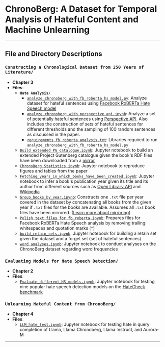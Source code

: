 # ChronoBerg: A Dataset for Temporal Analysis of Hateful Content and Machine Unlearning
---

## File and Directory Descriptions

### **`Constructing a Chronological Dataset from 250 Years of Literature/`**
- **Chapter 3**
- **Files**:
  - **`Hate Analysis/`**
    - [`analyze_chronoberg_with_fb_roberta_hs_model.py`](Constructing%20a%20Chronological%20Dataset%20from%20250%20Years%20of%20Literature/Hate%20Analysis/analyze_chronoberg_with_fb_roberta_hs_model.py): Analyze dataset for hateful sentences using [Facebook RoBERTa Hate Speech model](https://huggingface.co/facebook/roberta-hate-speech-dynabench-r4-target)
    - [`analyze_chronoberg_with_perspective_api.ipynb`](Constructing%20a%20Chronological%20Dataset%20from%20250%20Years%20of%20Literature/Hate%20Analysis/analyze_chronoberg_with_perspective_api.ipynb): Analyze a set of potentially hateful sentences using [Perspective API](https://perspectiveapi.com/). Also includes the construction of sets of hateful sentences for different thresholds and the sampling of 100 random sentences as discussed in the paper.
    - [`requirements_fb_roberta_analysis.txt`](Constructing%20a%20Chronological%20Dataset%20from%20250%20Years%20of%20Literature/Hate%20Analysis/requirements_fb_roberta_analysis.txt): Libraries required to run `analyze_chronoberg_with_fb_roberta_hs_model.py`
  - [`Build extended PG catalogue.ipynb`](Constructing%20a%20Chronological%20Dataset%20from%20250%20Years%20of%20Literature/Build%20extended%20PG%20catalogue.ipynb): Jupyter notebook to build an extended Project Gutenberg catalogue given the book's RDF files have been downloaded from a [mirror](https://www.gutenberg.org/MIRRORS.ALL)
  - [`ChronoBerg_Statistics.ipynb`](Constructing%20a%20Chronological%20Dataset%20from%20250%20Years%20of%20Literature/ChronoBerg_Statistics.ipynb): Jupyter notebook to reproduce figures and tables from the paper
  - [`Fetching_years_in_which_books_have_been_created.ipynb`](Constructing%20a%20Chronological%20Dataset%20from%20250%20Years%20of%20Literature/Fetching_years_in_which_books_have_been_created.ipynb): Jupyter notebook to infer a book's publication year given its title and its author from different sources such as [Open Library API](https://openlibrary.org/dev/docs/api/search) and [Wikipedia](https://www.mediawiki.org/wiki/API:Main_page)
  - [`Group_books_by_year.ipynb`](Constructing%20a%20Chronological%20Dataset%20from%20250%20Years%20of%20Literature/Group_books_by_year.ipynb): Constructs one `.txt` file per year covered in the dataset by concatenating all books from the given year if `.txt` files for the books are available. Assumes all `.txt` book files have been mirrored. ([Learn more about mirroring](https://www.gutenberg.org/help/mirroring.html))
  - [`Polish text files for fb_roberta.ipynb`](Constructing%20a%20Chronological%20Dataset%20from%20250%20Years%20of%20Literature/Polish%20text%20files%20for%20fb_roberta.ipynb): Prepares files for Facebook RoBERTa Hate Speech analysis by removing trailing whitespaces and quotation marks (`"`)
  - [`build_retain_sets.ipynb`](Constructing%20a%20Chronological%20Dataset%20from%20250%20Years%20of%20Literature/build_retain_sets.ipynb): Jupyter notebook for building a retain set given the dataset and a forget set (set of hateful sentences)
  - [`word analyses.ipynb`](Constructing%20a%20Chronological%20Dataset%20from%20250%20Years%20of%20Literature/word%20analyses.ipynb): Jupyter notebook to conduct analyses on the ChronoBerg dataset regarding word frequencies

### **`Evaluating Models for Hate Speech Detection/`**
- **Chapter 2**
- **Files**:
  - [`Evaluate_different_HS_models.ipynb`](Evaluating%20Models%20for%20Hate%20Speech%20Detection/Evaluate_different_HS_models.ipynb): Jupyter notebook for testing nine popular hate speech detection models on the [HateCheck benchmark](https://github.com/paul-rottger/hatecheck-data) 

### **`Unlearning Hateful Content from ChronoBerg/`**
- **Chapter 4**
- **Files**:
  - [`LLM_hate_test.ipynb`](Unlearning%20Hateful%20Content%20from%20ChronoBerg/LLM_hate_test.ipynb): Jupyter notebook for testing hate in query completion of Llama, Llama Chronoberg, Llama Instruct, and Aurora-M

---
